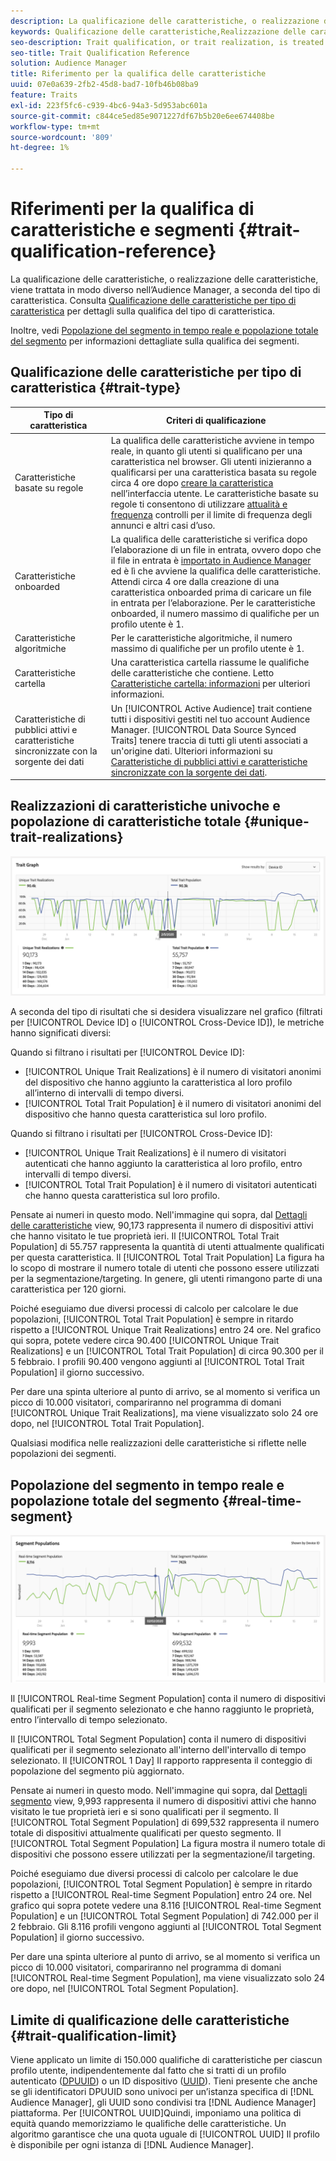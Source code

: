 ```yaml
---
description: La qualificazione delle caratteristiche, o realizzazione delle caratteristiche, viene trattata in modo diverso nell’Audience Manager, a seconda del tipo di caratteristica. Per informazioni dettagliate sulla qualifica delle caratteristiche, consulta la tabella seguente.
keywords: Qualificazione delle caratteristiche,Realizzazione delle caratteristiche,Realizzazioni di caratteristiche univoche,UTR,Popolazione di caratteristiche totale,TTP
seo-description: Trait qualification, or trait realization, is treated differently in Audience Manager, depending on trait type. See the table below for detailed information on trait qualification.
seo-title: Trait Qualification Reference
solution: Audience Manager
title: Riferimento per la qualifica delle caratteristiche
uuid: 07e0a639-2fb2-45d8-bad7-10fb46b08ba9
feature: Traits
exl-id: 223f5fc6-c939-4bc6-94a3-5d953abc601a
source-git-commit: c844ce5ed85e9071227df67b5b20e6ee674408be
workflow-type: tm+mt
source-wordcount: '809'
ht-degree: 1%

---
```


# Riferimenti per la qualifica di caratteristiche e segmenti {#trait-qualification-reference}

La qualificazione delle caratteristiche, o realizzazione delle caratteristiche, viene trattata in modo diverso nell’Audience Manager, a seconda del tipo di caratteristica. Consulta [Qualificazione delle caratteristiche per tipo di caratteristica](#trait-type) per dettagli sulla qualifica del tipo di caratteristica.

Inoltre, vedi [Popolazione del segmento in tempo reale e popolazione totale del segmento](#real-time-segment) per informazioni dettagliate sulla qualifica dei segmenti.



## Qualificazione delle caratteristiche per tipo di caratteristica {#trait-type}

| Tipo di caratteristica | Criteri di qualificazione |
|---|---|
| Caratteristiche basate su regole | La qualifica delle caratteristiche avviene in tempo reale, in quanto gli utenti si qualificano per una caratteristica nel browser. Gli utenti inizieranno a qualificarsi per una caratteristica basata su regole circa 4 ore dopo [creare la caratteristica](create-onboarded-rule-based-traits.md#create-rules-based-or-onboarded-traits) nell’interfaccia utente. Le caratteristiche basate su regole ti consentono di utilizzare [attualità e frequenza](../segments/recency-and-frequency.md) controlli per il limite di frequenza degli annunci e altri casi d’uso. |
| Caratteristiche onboarded | La qualifica delle caratteristiche si verifica dopo l’elaborazione di un file in entrata, ovvero dopo che il file in entrata è [importato in Audience Manager](../../faq/faq-inbound-data-ingestion.md) ed è lì che avviene la qualifica delle caratteristiche. Attendi circa 4 ore dalla creazione di una caratteristica onboarded prima di caricare un file in entrata per l’elaborazione. Per le caratteristiche onboarded, il numero massimo di qualifiche per un profilo utente è 1. |
| Caratteristiche algoritmiche | Per le caratteristiche algoritmiche, il numero massimo di qualifiche per un profilo utente è 1. |
| Caratteristiche cartella | Una caratteristica cartella riassume le qualifiche delle caratteristiche che contiene. Letto [Caratteristiche cartella: informazioni](about-folder-traits.md) per ulteriori informazioni. |
| Caratteristiche di pubblici attivi e caratteristiche sincronizzate con la sorgente dei dati | Un [!UICONTROL Active Audience] trait contiene tutti i dispositivi gestiti nel tuo account Audience Manager. [!UICONTROL Data Source Synced Traits] tenere traccia di tutti gli utenti associati a un&#39;origine dati. Ulteriori informazioni su [Caratteristiche di pubblici attivi e caratteristiche sincronizzate con la sorgente dei dati](client-activity-synced-audience-traits.md). |

## Realizzazioni di caratteristiche univoche e popolazione di caratteristiche totale {#unique-trait-realizations}

![realizzazione di caratteristiche univoche](assets/trait-graph.png)

A seconda del tipo di risultati che si desidera visualizzare nel grafico (filtrati per [!UICONTROL Device ID] o [!UICONTROL Cross-Device ID]), le metriche hanno significati diversi:

Quando si filtrano i risultati per [!UICONTROL Device ID]:

* [!UICONTROL Unique Trait Realizations] è il numero di visitatori anonimi del dispositivo che hanno aggiunto la caratteristica al loro profilo all’interno di intervalli di tempo diversi.
* [!UICONTROL Total Trait Population] è il numero di visitatori anonimi del dispositivo che hanno questa caratteristica sul loro profilo.

Quando si filtrano i risultati per [!UICONTROL Cross-Device ID]:

* [!UICONTROL Unique Trait Realizations] è il numero di visitatori autenticati che hanno aggiunto la caratteristica al loro profilo, entro intervalli di tempo diversi.
* [!UICONTROL Total Trait Population] è il numero di visitatori autenticati che hanno questa caratteristica sul loro profilo.

Pensate ai numeri in questo modo. Nell&#39;immagine qui sopra, dal [Dettagli delle caratteristiche](../../features/traits/trait-details-page.md) view, 90,173 rappresenta il numero di dispositivi attivi che hanno visitato le tue proprietà ieri. Il [!UICONTROL Total Trait Population] di 55.757 rappresenta la quantità di utenti attualmente qualificati per questa caratteristica. Il [!UICONTROL Total Trait Population] La figura ha lo scopo di mostrare il numero totale di utenti che possono essere utilizzati per la segmentazione/targeting. In genere, gli utenti rimangono parte di una caratteristica per 120 giorni.

Poiché eseguiamo due diversi processi di calcolo per calcolare le due popolazioni, [!UICONTROL Total Trait Population] è sempre in ritardo rispetto a [!UICONTROL Unique Trait Realizations] entro 24 ore. Nel grafico qui sopra, potete vedere circa 90.400 [!UICONTROL Unique Trait Realizations] e un [!UICONTROL Total Trait Population] di circa 90.300 per il 5 febbraio. I profili 90.400 vengono aggiunti al [!UICONTROL Total Trait Population] il giorno successivo.

Per dare una spinta ulteriore al punto di arrivo, se al momento si verifica un picco di 10.000 visitatori, compariranno nel programma di domani [!UICONTROL Unique Trait Realizations], ma viene visualizzato solo 24 ore dopo, nel [!UICONTROL Total Trait Population].

Qualsiasi modifica nelle realizzazioni delle caratteristiche si riflette nelle popolazioni dei segmenti.

## Popolazione del segmento in tempo reale e popolazione totale del segmento {#real-time-segment}

![realizzazione di caratteristiche univoche](assets/segment-graph.png)

Il [!UICONTROL Real-time Segment Population] conta il numero di dispositivi qualificati per il segmento selezionato e che hanno raggiunto le proprietà, entro l’intervallo di tempo selezionato.

Il [!UICONTROL Total Segment Population] conta il numero di dispositivi qualificati per il segmento selezionato all&#39;interno dell&#39;intervallo di tempo selezionato. Il [!UICONTROL 1 Day] Il rapporto rappresenta il conteggio di popolazione del segmento più aggiornato.

Pensate ai numeri in questo modo. Nell&#39;immagine qui sopra, dal [Dettagli segmento](../../features/segments/segment-summary-view.md) view, 9,993 rappresenta il numero di dispositivi attivi che hanno visitato le tue proprietà ieri e si sono qualificati per il segmento. Il [!UICONTROL Total Segment Population] di 699,532 rappresenta il numero totale di dispositivi attualmente qualificati per questo segmento. Il [!UICONTROL Total Segment Population] La figura mostra il numero totale di dispositivi che possono essere utilizzati per la segmentazione/il targeting.

Poiché eseguiamo due diversi processi di calcolo per calcolare le due popolazioni, [!UICONTROL Total Segment Population] è sempre in ritardo rispetto a [!UICONTROL Real-time Segment Population] entro 24 ore. Nel grafico qui sopra potete vedere una 8.116 [!UICONTROL Real-time Segment Population] e un [!UICONTROL Total Segment Population] di 742.000 per il 2 febbraio. Gli 8.116 profili vengono aggiunti al [!UICONTROL Total Segment Population] il giorno successivo.

Per dare una spinta ulteriore al punto di arrivo, se al momento si verifica un picco di 10.000 visitatori, compariranno nel programma di domani [!UICONTROL Real-time Segment Population], ma viene visualizzato solo 24 ore dopo, nel [!UICONTROL Total Segment Population].

## Limite di qualificazione delle caratteristiche {#trait-qualification-limit}

Viene applicato un limite di 150.000 qualifiche di caratteristiche per ciascun profilo utente, indipendentemente dal fatto che si tratti di un profilo autenticato ([DPUUID](../../reference/ids-in-aam.md)) o un ID dispositivo ([UUID](../../reference/ids-in-aam.md)). Tieni presente che anche se gli identificatori DPUUID sono univoci per un’istanza specifica di [!DNL Audience Manager], gli UUID sono condivisi tra [!DNL Audience Manager] piattaforma. Per [!UICONTROL UUID]Quindi, imponiamo una politica di equità quando memorizziamo le qualifiche delle caratteristiche. Un algoritmo garantisce che una quota uguale di [!UICONTROL UUID] Il profilo è disponibile per ogni istanza di [!DNL Audience Manager].
